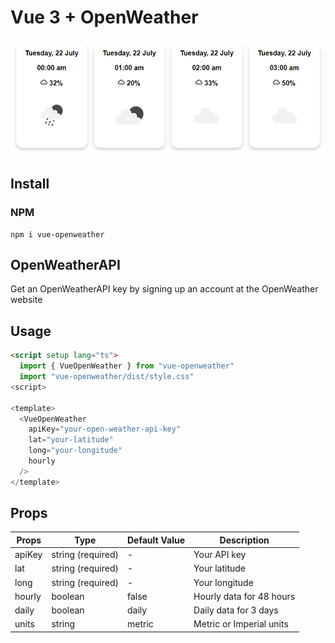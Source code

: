 # Vue 3 + OpenWeather
<img src="image/README/1649435949695.png">

## Install

### NPM

```
npm i vue-openweather
```

## OpenWeatherAPI

Get an OpenWeatherAPI key by signing up an account at the OpenWeather website

## Usage
```html
<script setup lang="ts">
  import { VueOpenWeather } from "vue-openweather"
  import "vue-openweather/dist/style.css"
<script>

<template>
  <VueOpenWeather 
    apiKey="your-open-weather-api-key"
    lat="your-latitude"
    long="your-longitude"
    hourly
  />
</template>
```

## Props

| Props       | Type               | Default Value    | Description                |
|-------------|--------------------|------------------|----------------------------|
| apiKey      | string (required)  | -                | Your API key               |
| lat         | string (required)  | -                | Your latitude              |
| long        | string (required)  | -                | Your longitude             |
| hourly      | boolean            | false            | Hourly data for 48 hours   |
| daily       | boolean            | daily            | Daily data for 3 days      |
| units       | string             | metric           | Metric or Imperial units   |